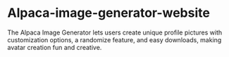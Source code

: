 # Alpaca-image-generator-website
The Alpaca Image Generator lets users create unique profile pictures with customization options, a randomize feature, and easy downloads, making avatar creation fun and creative.
